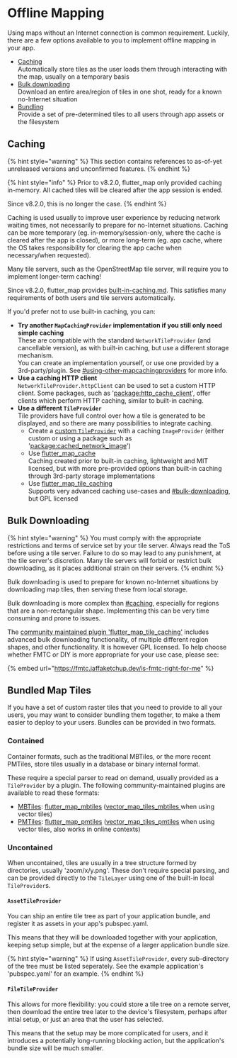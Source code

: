 # Offline Mapping

Using maps without an Internet connection is common requirement. Luckily, there are a few options available to you to implement offline mapping in your app.

* [Caching](offline-mapping.md#caching)\
  Automatically store tiles as the user loads them through interacting with the map, usually on a temporary basis
* [Bulk downloading](offline-mapping.md#bulk-downloading)\
  Download an entire area/region of tiles in one shot, ready for a known no-Internet situation
* [Bundling](offline-mapping.md#bundled-map-tiles)\
  Provide a set of pre-determined tiles to all users through app assets or the filesystem

## Caching

{% hint style="warning" %}
This section contains references to as-of-yet unreleased versions and unconfirmed features.
{% endhint %}

{% hint style="info" %}
Prior to v8.2.0, flutter\_map only provided caching in-memory. All cached tiles will be cleared after the app session is ended.

Since v8.2.0, this is no longer the case.
{% endhint %}

Caching is used usually to improve user experience by reducing network waiting times, not necessarily to prepare for no-Internet situations. Caching can be more temporary (eg. in-memory/session-only, where the cache is cleared after the app is closed), or more long-term (eg. app cache, where the OS takes responsibility for clearing the app cache when necessary/when requested).

Many tile servers, such as the OpenStreetMap tile server, will require you to implement longer-term caching!

Since v8.2.0, flutter\_map provides [built-in-caching.md](../layers/tile-layer/built-in-caching.md "mention"). This satisfies many requirements of both users and tile servers automatically.

If you'd prefer not to use built-in caching, you can:

* **Try another `MapCachingProvider` implementation if you still only need simple caching**\
  These are compatible with the standard `NetworkTileProvider` (and cancellable version), as with built-in caching, but use a different storage mechanism.\
  You can create an implementation yourself, or use one provided by a 3rd-party/plugin. See [#using-other-mapcachingproviders](../layers/tile-layer/built-in-caching.md#using-other-mapcachingproviders "mention") for more info.
* **Use a caching HTTP client**\
  `NetworkTileProvider.httpClient` can be used to set a custom HTTP client. Some packages, such as '[package:http\_cache\_client](https://pub.dev/packages/http_cache_client)', offer clients which perform HTTP caching, similar to built-in caching.
* **Use a different `TileProvider`**\
  Tile providers have full control over how a tile is generated to be displayed, and so there are many possibilities to integrate caching.
  * Create a [custom `TileProvider`](../plugins/making-a-plugin/creating-new-tile-providers.md) with a caching `ImageProvider` (either custom or using a package such as '[package:cached\_network\_image](https://pub.dev/packages/cached_network_image)')
  * Use [flutter\_map\_cache](https://github.com/josxha/flutter_map_cache)\
    Caching created prior to built-in caching, lightweight and MIT licensed, but with more pre-provided options than built-in caching through 3rd-party storage implementations
  * Use [flutter\_map\_tile\_caching](https://github.com/JaffaKetchup/flutter_map_tile_caching)\
    Supports very advanced caching use-cases and [#bulk-downloading](offline-mapping.md#bulk-downloading "mention"), but GPL licensed

## Bulk Downloading

{% hint style="warning" %}
You must comply with the appropriate restrictions and terms of service set by your tile server. Always read the ToS before using a tile server. Failure to do so may lead to any punishment, at the tile server's discretion. Many tile servers will forbid or restrict bulk downloading, as it places additional strain on their servers.
{% endhint %}

Bulk downloading is used to prepare for known no-Internet situations by downloading map tiles, then serving these from local storage.

Bulk downloading is more complex than [#caching](offline-mapping.md#caching "mention"), especially for regions that are a non-rectangular shape. Implementing this can be very time consuming and prone to issues.

The [community maintained plugin 'flutter\_map\_tile\_caching'](https://github.com/JaffaKetchup/flutter_map_tile_caching) includes advanced bulk downloading functionality, of multiple different region shapes, and other functionality. It is however GPL licensed. To help choose whether FMTC or DIY is more appropriate for your use case, please see:

{% embed url="https://fmtc.jaffaketchup.dev/is-fmtc-right-for-me" %}

## Bundled Map Tiles

If you have a set of custom raster tiles that you need to provide to all your users, you may want to consider bundling them together, to make a them easier to deploy to your users. Bundles can be provided in two formats.

### Contained

Container formats, such as the traditional MBTiles, or the more recent PMTiles, store tiles usually in a database or binary internal format.

These require a special parser to read on demand, usually provided as a `TileProvider` by a plugin. The following community-maintained plugins are available to read these formats:

* [MBTiles](https://wiki.openstreetmap.org/wiki/MBTiles): [flutter\_map\_mbtiles](https://github.com/josxha/flutter_map_plugins/tree/main/flutter_map_mbtiles) ([vector\_map\_tiles\_mbtiles ](https://github.com/josxha/flutter_map_plugins/tree/main/vector_map_tiles_mbtiles)when using vector tiles)
* [PMTiles](https://github.com/protomaps/PMTiles): [flutter\_map\_pmtiles](https://github.com/josxha/flutter_map_plugins/tree/main/flutter_map_pmtiles) ([vector\_map\_tiles\_pmtiles](https://github.com/josxha/flutter_map_plugins/tree/main/vector_map_tiles_pmtiles) when using vector tiles, also works in online contexts)

### Uncontained

When uncontained, tiles are usually in a tree structure formed by directories, usually 'zoom/x/y.png'. These don't require special parsing, and can be provided directly to the `TileLayer` using one of the built-in local `TileProvider`s.

#### `AssetTileProvider`

You can ship an entire tile tree as part of your application bundle, and register it as assets in your app's pubspec.yaml.

This means that they will be downloaded together with your application, keeping setup simple, but at the expense of a larger application bundle size.

{% hint style="warning" %}
If using `AssetTileProvider`, every sub-directory of the tree must be listed seperately. See the example application's 'pubspec.yaml' for an example.
{% endhint %}

#### `FileTileProvider`

This allows for more flexibility: you could store a tile tree on a remote server, then download the entire tree later to the device's filesystem, perhaps after intial setup, or just an area that the user has selected.

This means that the setup may be more complicated for users, and it introduces a potentially long-running blocking action, but the application's bundle size will be much smaller.
